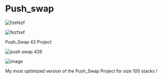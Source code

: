 # Push_swap

![fzefezf](https://user-images.githubusercontent.com/117649637/235378690-b7da5b23-62ff-439b-a471-869f45d9b0f8.jpg)

![fezfzef](https://user-images.githubusercontent.com/117649637/235378689-a20b5ceb-9c99-4ad3-9834-38a45f8ef817.jpg)

Push_Swap 42 Project

![push swap 426](https://user-images.githubusercontent.com/117649637/235379586-950c30c2-e7ce-4f6e-8821-c7b80585b3e0.jpg)

![image](https://user-images.githubusercontent.com/117649637/235379648-a5d63a48-3a5f-4987-983b-9e50e3a61a1b.png)


My most optimized version of the Push_Swap Project for size 100 stacks !
